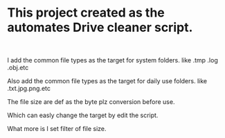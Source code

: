 <h1>This project created as the automates Drive cleaner script.</h1> 
<body><br/>

I add the common file types as the target for system folders. like .tmp .log .obj.etc <br/>
  
Also add the common file types as the target for daily use folders. like .txt.jpg.png.etc <br/>
  
The file size are def as the byte plz conversion before use. <br/>
  
Which can easly change the target by edit the script. <br/>

What more is I set filter of file size.  <br/>
</body>
